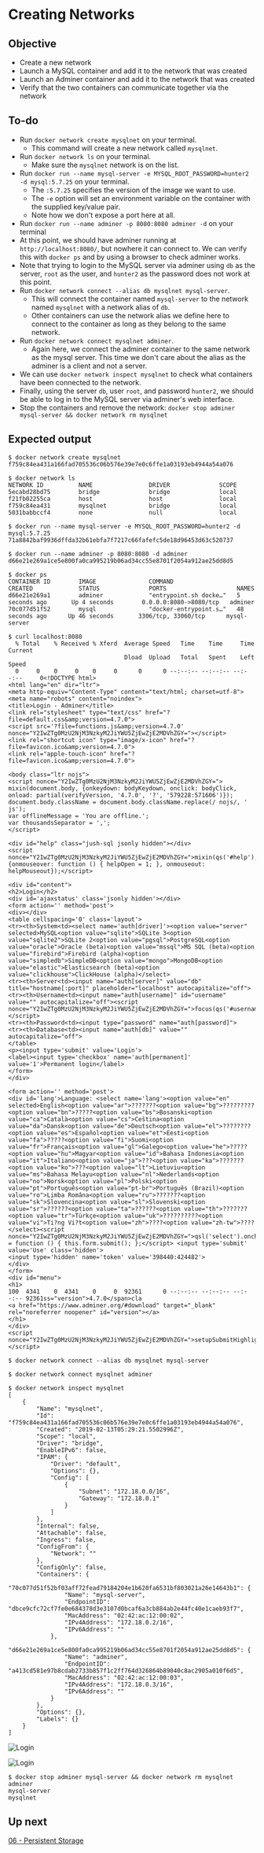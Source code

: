 # Creating Networks

## Objective

* Create a new network
* Launch a MySQL container and add it to the network that was created
* Launch an Adminer container and add it to the network that was created
* Verify that the two containers can communicate together via the network

## To-do

* Run `docker network create mysqlnet` on your terminal.
    * This command will create a new network called `mysqlnet`.
* Run `docker network ls` on your terminal.
    * Make sure the `mysqlnet` network is on the list.
* Run `docker run --name mysql-server -e MYSQL_ROOT_PASSWORD=hunter2 -d mysql:5.7.25` on your terminal.
    * The `:5.7.25` specifies the version of the image we want to use.
    * The `-e` option will set an environment variable on the container with the supplied key/value pair.
    * Note how we don't expose a port here at all.
* Run `docker run --name adminer -p 8080:8080 adminer -d` on your terminal
* At this point, we should have adminer running at `http://localhost:8080/`, but nowhere it can connect to. We can verify this with `docker ps` and by using a browser to check adminer works.
* Note that trying to login to the MySQL server via adminer using `db` as the server, `root` as the user, and `hunter2` as the password does not work at this point.
* Run `docker network connect --alias db mysqlnet mysql-server`.
    * This will connect the container named `mysql-server` to the network named `mysqlnet` with a network alias of `db`.
    * Other containers can use the network alias we define here to connect to the container as long as they belong to the same network.
* Run `docker network connect mysqlnet adminer`.
    * Again here, we connect the adminer container to the same network as the mysql server. This time we don't care about the alias as the adminer is a client and not a server.
* We can use `docker network inspect mysqlnet` to check what containers have been connected to the network.
* Finally, using the server `db`, user `root`, and password `hunter2`, we should be able to log in to the MySQL server via adminer's web interface.
* Stop the containers and remove the network: `docker stop adminer mysql-server && docker network rm mysqlnet`

## Expected output

```
$ docker network create mysqlnet
f759c84ea431a166fad705536c06b576e39e7e0c6ffe1a03193eb4944a54a076
```

```
$ docker network ls
NETWORK ID          NAME                DRIVER              SCOPE
5ecabd28bd75        bridge              bridge              local
f21fb02255ca        host                host                local
f759c84ea431        mysqlnet            bridge              local
5031babbccf4        none                null                local
```

```
$ docker run --name mysql-server -e MYSQL_ROOT_PASSWORD=hunter2 -d mysql:5.7.25
71a8842baf9936dffda32b61ebfa7f7217c66fafefc5de18d96453d63c520737
```

```
$ docker run --name adminer -p 8080:8080 -d adminer
d66e21e269a1ce5e800fa0ca995219b06ad34cc55e8701f2054a912ae25dd8d5
```

```
$ docker ps
CONTAINER ID        IMAGE               COMMAND                  CREATED             STATUS              PORTS                    NAMES
d66e21e269a1        adminer             "entrypoint.sh docke…"   5 seconds ago       Up 4 seconds        0.0.0.0:8080->8080/tcp   adminer
70c077d51f52        mysql               "docker-entrypoint.s…"   48 seconds ago      Up 46 seconds       3306/tcp, 33060/tcp      mysql-server
```

```
$ curl localhost:8080
  % Total    % Received % Xferd  Average Speed   Time    Time     Time  Current
                                 Dload  Upload   Total   Spent    Left  Speed
  0     0    0     0    0     0      0      0 --:--:-- --:--:-- --:--:--     0<!DOCTYPE html>
<html lang="en" dir="ltr">
<meta http-equiv="Content-Type" content="text/html; charset=utf-8">
<meta name="robots" content="noindex">
<title>Login - Adminer</title>
<link rel="stylesheet" type="text/css" href="?file=default.css&amp;version=4.7.0">
<script src='?file=functions.js&amp;version=4.7.0' nonce="Y2IwZTg0MzU2NjM3NzkyM2JiYWU5ZjEwZjE2MDVhZGY="></script>
<link rel="shortcut icon" type="image/x-icon" href="?file=favicon.ico&amp;version=4.7.0">
<link rel="apple-touch-icon" href="?file=favicon.ico&amp;version=4.7.0">

<body class="ltr nojs">
<script nonce="Y2IwZTg0MzU2NjM3NzkyM2JiYWU5ZjEwZjE2MDVhZGY=">
mixin(document.body, {onkeydown: bodyKeydown, onclick: bodyClick, onload: partial(verifyVersion, '4.7.0', '?', '579228:571606')});
document.body.className = document.body.className.replace(/ nojs/, ' js');
var offlineMessage = 'You are offline.';
var thousandsSeparator = ',';
</script>

<div id="help" class="jush-sql jsonly hidden"></div>
<script nonce="Y2IwZTg0MzU2NjM3NzkyM2JiYWU5ZjEwZjE2MDVhZGY=">mixin(qs('#help'), {onmouseover: function () { helpOpen = 1; }, onmouseout: helpMouseout});</script>

<div id="content">
<h2>Login</h2>
<div id='ajaxstatus' class='jsonly hidden'></div>
<form action='' method='post'>
<div></div>
<table cellspacing='0' class='layout'>
<tr><th>System<td><select name='auth[driver]'><option value="server" selected>MySQL<option value="sqlite">SQLite 3<option value="sqlite2">SQLite 2<option value="pgsql">PostgreSQL<option value="oracle">Oracle (beta)<option value="mssql">MS SQL (beta)<option value="firebird">Firebird (alpha)<option value="simpledb">SimpleDB<option value="mongo">MongoDB<option value="elastic">Elasticsearch (beta)<option value="clickhouse">ClickHouse (alpha)</select>
<tr><th>Server<td><input name="auth[server]" value="db" title="hostname[:port]" placeholder="localhost" autocapitalize="off">
<tr><th>Username<td><input name="auth[username]" id="username" value="" autocapitalize="off"><script nonce="Y2IwZTg0MzU2NjM3NzkyM2JiYWU5ZjEwZjE2MDVhZGY=">focus(qs('#username'));</script>
<tr><th>Password<td><input type="password" name="auth[password]">
<tr><th>Database<td><input name="auth[db]" value="" autocapitalize="off">
</table>
<p><input type='submit' value='Login'>
<label><input type='checkbox' name='auth[permanent]' value='1'>Permanent login</label>
</form>
</div>

<form action='' method='post'>
<div id='lang'>Language: <select name='lang'><option value="en" selected>English<option value="ar">???????<option value="bg">?????????<option value="bn">?????<option value="bs">Bosanski<option value="ca">Català<option value="cs">Ceština<option value="da">Dansk<option value="de">Deutsch<option value="el">????????<option value="es">Español<option value="et">Eesti<option value="fa">?????<option value="fi">Suomi<option value="fr">Français<option value="gl">Galego<option value="he">?????<option value="hu">Magyar<option value="id">Bahasa Indonesia<option value="it">Italiano<option value="ja">???<option value="ka">???????<option value="ko">???<option value="lt">Lietuviu<option value="ms">Bahasa Melayu<option value="nl">Nederlands<option value="no">Norsk<option value="pl">Polski<option value="pt">Português<option value="pt-br">Português (Brazil)<option value="ro">Limba Româna<option value="ru">???????<option value="sk">Slovencina<option value="sl">Slovenski<option value="sr">??????<option value="ta">??????<option value="th">???????<option value="tr">Türkçe<option value="uk">??????????<option value="vi">Ti?ng Vi?t<option value="zh">????<option value="zh-tw">????</select><script nonce="Y2IwZTg0MzU2NjM3NzkyM2JiYWU5ZjEwZjE2MDVhZGY=">qsl('select').onchange = function () { this.form.submit(); };</script> <input type='submit' value='Use' class='hidden'>
<input type='hidden' name='token' value='398440:424482'>
</div>
</form>
<div id="menu">
<h1>
100  4341    0  4341    0     0  92361      0 --:--:-- --:--:-- --:--:-- 92361ss="version">4.7.0</span>cla
<a href="https://www.adminer.org/#download" target="_blank" rel="noreferrer noopener" id="version"></a>
</h1>
</div>
<script nonce="Y2IwZTg0MzU2NjM3NzkyM2JiYWU5ZjEwZjE2MDVhZGY=">setupSubmitHighlight(document);</script>
```

```
$ docker network connect --alias db mysqlnet mysql-server
```

```
$ docker network connect mysqlnet adminer
```

```
$ docker network inspect mysqlnet
[
    {
        "Name": "mysqlnet",
        "Id": "f759c84ea431a166fad705536c06b576e39e7e0c6ffe1a03193eb4944a54a076",
        "Created": "2019-02-13T05:29:21.5502996Z",
        "Scope": "local",
        "Driver": "bridge",
        "EnableIPv6": false,
        "IPAM": {
            "Driver": "default",
            "Options": {},
            "Config": [
                {
                    "Subnet": "172.18.0.0/16",
                    "Gateway": "172.18.0.1"
                }
            ]
        },
        "Internal": false,
        "Attachable": false,
        "Ingress": false,
        "ConfigFrom": {
            "Network": ""
        },
        "ConfigOnly": false,
        "Containers": {
            "70c077d51f52bf03aff72fead79184204e1b620fa6531bf803021a26e14643b1": {
                "Name": "mysql-server",
                "EndpointID": "dbce9cfc72cf7fe0e684378d3e3107d0bcaf6a3cb884ab2e44fc40e1caeb93f7",
                "MacAddress": "02:42:ac:12:00:02",
                "IPv4Address": "172.18.0.2/16",
                "IPv6Address": ""
            },
            "d66e21e269a1ce5e800fa0ca995219b06ad34cc55e8701f2054a912ae25dd8d5": {
                "Name": "adminer",
                "EndpointID": "a413cd581e97b8cdab2733b857f1c2ff764d326864b89040c8ac2905a010f6d5",
                "MacAddress": "02:42:ac:12:00:03",
                "IPv4Address": "172.18.0.3/16",
                "IPv6Address": ""
            }
        },
        "Options": {},
        "Labels": {}
    }
]
```

![Login](resources/adminer-login-1.png)

![Login](resources/adminer-login-2.png)

```
$ docker stop adminer mysql-server && docker network rm mysqlnet
adminer
mysql-server
mysqlnet
```

## Up next

[06 - Persistent Storage](../06-PersistentStorage/README.md)
